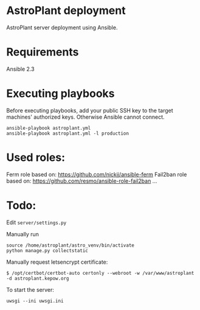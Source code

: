 # AstroPlant deployment
AstroPlant server deployment using Ansible.

# Requirements
Ansible 2.3

# Executing playbooks
Before executing playbooks, add your public SSH key to the target machines' authorized keys. Otherwise Ansible cannot connect.

```
ansible-playbook astroplant.yml
ansible-playbook astroplant.yml -l production
```

# Used roles:
Ferm role based on: https://github.com/nickjj/ansible-ferm
Fail2ban role based on: https://github.com/resmo/ansible-role-fail2ban
...


# Todo:
Edit `server/settings.py`

Manually run
```
source /home/astroplant/astro_venv/bin/activate
python manage.py collectstatic
```

Manually request letsencrypt certificate:
```
$ /opt/certbot/certbot-auto certonly --webroot -w /var/www/astroplant -d astroplant.kepow.org
```

To start the server:
```
uwsgi --ini uwsgi.ini
```
